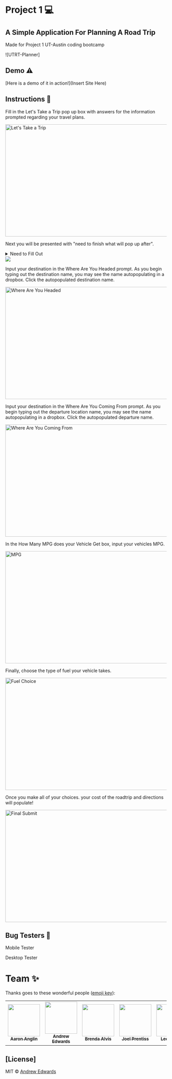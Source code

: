 # Project 1 💻
 ## A Simple Application For Planning A Road Trip
 Made for Project 1 UT-Austin coding bootcamp

![UTRT-Planner]

## Demo ⚠️

[Here is a demo of it in action!](Insert Site Here) 



## Instructions 📝

Fill in the Let's Take a Trip pop up box with answers for the information prompted regarding your travel plans. 

<img src="Insert Img Source" width=650 height=350 alt="Let's Take a Trip">

Next you will be presented with "need to finish what will pop up after". 
<details>
    <summary>Need to Fill Out</summary>
    <br>
    The generator will alert the user if they have not selected anything!  
    <br>
        <img src="Enter Image Source for No Input Submit" width=450 height=350 alt="Happens when no valid entry"><br>
<br>
<br>
<br>
<br>
</details>

<img src="Img Source">

Input your destination in the Where Are You Headed prompt. As you begin typing out the destination name, you may see the name autopopulating in a dropbox. Click the autopopulated destination name.

<img src="Img Source" width=650 height=350 alt="Where Are You Headed">

Input your destination in the Where Are You Coming From prompt. As you begin typing out the departure location name, you may see the name autopopulating in a dropbox. Click the autopopulated departure name.

<img src="Img Source" width=650 height=350 alt="Where Are You Coming From">

In the How Many MPG does your Vehicle Get box, input your vehicles MPG. 

<img src="Img Source" width=650 height=350 alt="MPG">

Finally, choose the type of fuel your vehicle takes. 

<img src="IMG Source" width=650 height=350 alt="Fuel Choice">

Once you make all of your choices. your cost of the roadtrip and directions will populate!

<img src="Img Source" width=650 height=350 alt="Final Submit">



## Bug Testers 🐛

Mobile Tester <br>

Desktop Tester 


# Team ✨

Thanks goes to these wonderful people ([emoji key](https://allcontributors.org/docs/en/emoji-key)):

<!-- ALL-CONTRIBUTORS-LIST:START - Do not remove or modify this section -->
<!-- prettier-ignore-start -->
<!-- markdownlint-disable -->
<table>
  <tr>
<td align="center"><a href="https://github.com/aanglin"><img src="https://avatars.githubusercontent.com/u/101485583?v=4" width="100px;" alt=""/><br /><sub><b>Aaron Anglin</b></sub></a></td>
<td align="center"><a href="https://github.com/andrew87e"><img src="https://avatars.githubusercontent.com/u/106359255?size=100" width="100px;" alt=""/><br /><sub><b>Andrew Edwards</b></sub></a></td>
<td align="center"><a href="https://github.com/bralvis2"><img src="https://avatars.githubusercontent.com/u/107074621?v=4" width="100px;" alt=""/><br /><sub><b>Brenda Alvis</b></sub></a></td>
<td align="center"><a href="https://github.com/joelprentiss"><img src="https://avatars.githubusercontent.com/u/107448084?v=4" width="100px;" alt=""/><br /><sub><b>Joel Prentiss</b></sub></a></td>
<td align="center"><a href="https://github.com/LeenaJabr"><img src="https://avatars.githubusercontent.com/u/107494937?v=4" width="100px;" alt=""/><br /><sub><b>Leena Jabr</b></sub></a></td>
 </tr>
</table>

<!-- markdownlint-restore -->
<!-- prettier-ignore-end -->

<!-- ALL-CONTRIBUTORS-LIST:END -->


## [License]
 

MIT © [Andrew Edwards](https://github.com/andrew87e)